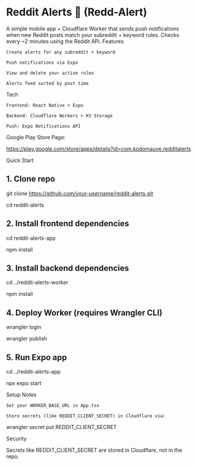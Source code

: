 # Reddit Alerts 📢 (Redd-Alert)

A simple mobile app + Cloudflare Worker that sends push notifications when new Reddit posts match your subreddit + keyword rules. Checks every ~2 minutes using the Reddit API.
Features

    Create alerts for any subreddit + keyword

    Push notifications via Expo

    View and delete your active rules

    Alerts feed sorted by post time

Tech

    Frontend: React Native + Expo

    Backend: Cloudflare Workers + KV Storage

    Push: Expo Notifications API

Google Play Store Page:

https://play.google.com/store/apps/details?id=com.kodomauve.redditalerts


Quick Start

## 1. Clone repo
git clone https://github.com/your-username/reddit-alerts.git

cd reddit-alerts

## 2. Install frontend dependencies
cd reddit-alerts-app

npm install

## 3. Install backend dependencies
cd ../reddit-alerts-worker

npm install

## 4. Deploy Worker (requires Wrangler CLI)
wrangler login

wrangler publish

## 5. Run Expo app
cd ../reddit-alerts-app

npx expo start

Setup Notes

    Set your WORKER_BASE_URL in App.tsx

    Store secrets (like REDDIT_CLIENT_SECRET) in Cloudflare via:

wrangler secret put REDDIT_CLIENT_SECRET

Security

Secrets like REDDIT_CLIENT_SECRET are stored in Cloudflare, not in the repo.